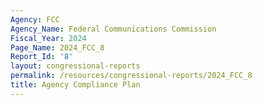 ```yaml
---
Agency: FCC
Agency_Name: Federal Communications Commission
Fiscal_Year: 2024
Page_Name: 2024_FCC_8
Report_Id: '8'
layout: congressional-reports
permalink: /resources/congressional-reports/2024_FCC_8
title: Agency Compliance Plan
---
```

